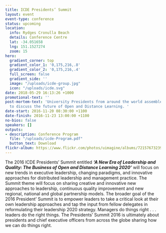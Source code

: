 ```yaml
---
title: ICDE Presidents’ Summit
layout: event
event-type: conference
status: upcoming
location:
  info: Rydges Cronulla Beach
  details: Conference Centre
  lat: -34.051658
  lng: 151.1527274
  zoom: 15
hero:
  gradient_corner: top
  gradient_color_1: '0,175,216,.8'
  gradient_color_2: '0,175,216,.4'
  full_screen: false
  gradient_side: ''
  image: "/uploads/icde-group.jpg"
  icon: "/uploads/icde.svg"
date: 2018-05-29 16:13:26 +1000
promotional-text: ''
post-mortem-text: 'University Presidents from around the world assembled in Sydney
  to discuss the future of Open and Distance Learning. '
date-start: 2016-11-20 08:30:00 +1100
date-finish: 2016-11-23 13:00:00 +1100
no-bios: false
speakers: []
outputs:
- description: Conference Program
  file: "/uploads/icde-Program.pdf"
  button_text: Download
flickr-album: https://www.flickr.com/photos/uimagine/albums/72157673239569623/with/30500956213/
---
```

The 2016 ICDE Presidents’ Summit entitled **_‘A New Era of Leadership and Quality: The Business of Open and Distance Learning 2020’_** will focus on new trends in executive leadership, changing paradigms, and innovative approaches for distributed leadership and management practice. The Summit theme will focus on sharing creative and innovative new approaches to leadership, continuous quality improvement and new regional, national and global partnership models. The broader goal of the 2016 President’ Summit is to empower leaders to take a critical look at their own leadership approaches and tap the input from fellow delegates in reformulating their leadership 2020 strategy. Managers do things right . . . leaders do the right things. The Presidents’ Summit 2016 is ultimately about presidents and chief executive officers from across the globe sharing how we can do things right.